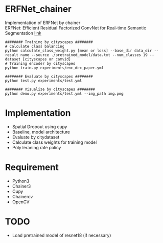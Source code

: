 # ERFNet_chainer
Implementation of ERFNet by chainer  
ERFNet: Efficient Residual Factorized ConvNet for
Real-time Semantic Segmentation [link](http://www.robesafe.uah.es/personal/eduardo.romera/pdfs/Romera17tits.pdf)
```
######## Training by cityscapes ########
# Calculate class balancing
python calculate_class_weight.py [mean or loss] --base_dir data_dir --result name --source ./pretrained_model/data.txt --num_classes 19 --dataset [cityscapes or camvid]
# Training encoder by cityscapes
python train.py experiments/enc_dec_paper.yml

######## Evaluate by cityscapes ########
python test.py experiments/test.yml

######## Visualize by cityscapes ########
python demo.py experiments/test.yml --img_path img.png
```

# Implementation
- Spatial Dropout using cupy
- Baseline, model architecture
- Evaluate by citydataset
- Calculate class weights for training model
- Poly leraning rate policy

# Requirement
- Python3
- Chainer3
- Cupy
- Chainercv
- OpenCV

# TODO
- Load pretrained model of resnet18 (if necessary)
